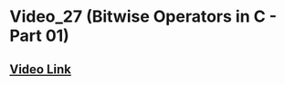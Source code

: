 # Video_27 (Bitwise Operators in C - Part 01)

## [Video Link](https://youtu.be/jlQmeyce65Q?si=-IFGn05VP2udMeVt)
